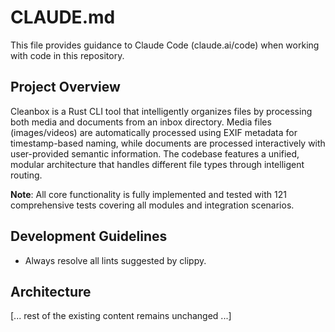 # CLAUDE.md

This file provides guidance to Claude Code (claude.ai/code) when working with code in this repository.

## Project Overview

Cleanbox is a Rust CLI tool that intelligently organizes files by processing both media and documents from an inbox directory. Media files (images/videos) are automatically processed using EXIF metadata for timestamp-based naming, while documents are processed interactively with user-provided semantic information. The codebase features a unified, modular architecture that handles different file types through intelligent routing.

**Note**: All core functionality is fully implemented and tested with 121 comprehensive tests covering all modules and integration scenarios.

## Development Guidelines

- Always resolve all lints suggested by clippy.

## Architecture

[... rest of the existing content remains unchanged ...]
